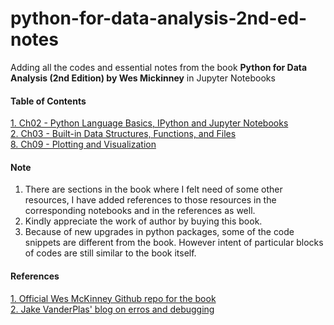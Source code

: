 # python-for-data-analysis-2nd-ed-notes

Adding all the codes and essential notes from the book **Python for Data Analysis (2nd Edition) by Wes Mickinney** in Jupyter Notebooks

#### Table of Contents  
[1. Ch02 - Python Language Basics, IPython and Jupyter Notebooks](https://github.com/PalashSharma15/python-for-data-analysis-2nd-ed-notes/blob/master/ch02/ch02.ipynb)<br/>
[2. Ch03 - Built-in Data Structures, Functions, and Files](https://github.com/PalashSharma15/python-for-data-analysis-2nd-ed-notes/blob/master/ch03/ch03.ipynb)<br/>
[8. Ch09 - Plotting and Visualization](https://github.com/PalashSharma15/python-for-data-analysis-2nd-ed-notes/blob/master/ch09/ch09.ipynb)

#### Note
1. There are sections in the book where I felt need of some other resources, I have added references to those resources in the corresponding notebooks and in the references as well.
2. Kindly appreciate the work of author by buying this book.
3. Because of new upgrades in python packages, some of the code snippets are different from the book. However intent of particular blocks of codes are still similar to the book itself. 

#### References
[1. Official Wes McKinney Github repo for the book](https://github.com/wesm/pydata-book)<br/>
[2. Jake VanderPlas' blog on erros and debugging](https://jakevdp.github.io/PythonDataScienceHandbook/01.06-errors-and-debugging.html#Partial-list-of-debugging-commands)
